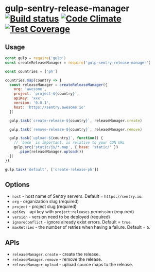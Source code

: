 # gulp-sentry-release-manager [![Build status](https://travis-ci.org/vinhlh/gulp-sentry-release-manager.svg?branch=master)](https://travis-ci.org/vinhlh/gulp-sentry-release-manager) [![Code Climate](https://codeclimate.com/github/vinhlh/gulp-sentry-release-manager/badges/gpa.svg)](https://codeclimate.com/github/vinhlh/gulp-sentry-release-manager) [![Test Coverage](https://codeclimate.com/github/vinhlh/gulp-sentry-release-manager/badges/coverage.svg)](https://codeclimate.com/github/vinhlh/gulp-sentry-release-manager/coverage)

## Usage

```js
const gulp = require('gulp')
const createReleaseManager = require('gulp-sentry-release-manager')

const countries = ['ph']

countries.map(country => {
  const releaseManager = createReleaseManager({
    org: 'awesome',
    project: `project-${country}`,
    apiKey: 'xxx',
    version: '0.0.1',
    host: 'https://sentry.awesome.io'
  })

  gulp.task(`create-release-${country}`, releaseManager.create)

  gulp.task(`remove-release-${country}`, releaseManager.remove)

  gulp.task(`upload-${country}`, function() {
    // `base` is important, is relative to your CDN URL
    gulp.src('static/js/*.map', { base: 'static/' })
      .pipe(releaseManager.upload())
  })
})

gulp.task('default', ['create-release-ph'])
```

## Options

- `host` - host name of Sentry servers. Default = `https://sentry.io`.
- `org` - organization slug (required)
- `project` - project slug (required)
- `apiKey` - api key with `project:releases` permission (required)
- `version` - version need to be deployed (required)
- `ignoreConflict` - ignore already exist errors. Default = `true`.
- `maxRetries` - the number of retries when having a failure. Default = `5`.

## APIs

- `releaseManager.create` - create the release.
- `releaseManager.remove` - remove the release.
- `releaseManager.upload` - upload source maps to the release.
